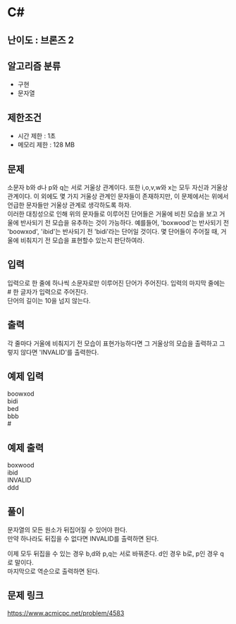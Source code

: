 # C#

## 난이도 : 브론즈 2

## 알고리즘 분류
  - 구현
  - 문자열

## 제한조건
  - 시간 제한 : 1초
  - 메모리 제한 : 128 MB

## 문제
소문자 b와 d나 p와 q는 서로 거울상 관계이다. 또한 i,o,v,w와 x는 모두 자신과 거울상 관계이다. 이 외에도 몇 가지 거울상 관계인 문자들이 존재하지만, 이 문제에서는 위에서 언급한 문자들만 거울상 관계로 생각하도록 하자.<br/>
이러한 대칭성으로 인해 위의 문자들로 이루어진 단어들은 거울에 비친 모습을 보고 거울에 반사되기 전 모습을 유추하는 것이 가능하다. 예를들어, 'boxwood'는 반사되기 전 'boowxod', 'ibid'는 반사되기 전 'bidi'라는 단어일 것이다. 몇 단어들이 주어질 때, 거울에 비춰지기 전 모습을 표현할수 있는지 판단하여라.<br/>


## 입력
입력으로 한 줄에 하나씩 소문자로만 이루어진 단어가 주어진다. 입력의 마지막 줄에는 # 한 글자가 입력으로 주어진다.<br/>
단어의 길이는 10을 넘지 않는다.<br/>


## 출력
각 줄마다 거울에 비춰지기 전 모습이 표현가능하다면 그 거울상의 모습을 출력하고 그렇지 않다면 'INVALID'를 출력한다.<br/>


## 예제 입력
boowxod<br/>
bidi<br/>
bed<br/>
bbb<br/>
#<br/>


## 예제 출력
boxwood<br/>
ibid<br/>
INVALID<br/>
ddd<br/>


## 풀이
문자열의 모든 원소가 뒤집어질 수 있어야 한다.<br/>
만약 하나라도 뒤집을 수 없다면 INVALID를 출력하면 된다.<br/>


이제 모두 뒤집을 수 있는 경우 b,d와 p,q는 서로 바꿔준다. d인 경우 b로, p인 경우 q로 말이다.<br/>
마지막으로 역순으로 출력하면 된다.<br/>


## 문제 링크
https://www.acmicpc.net/problem/4583